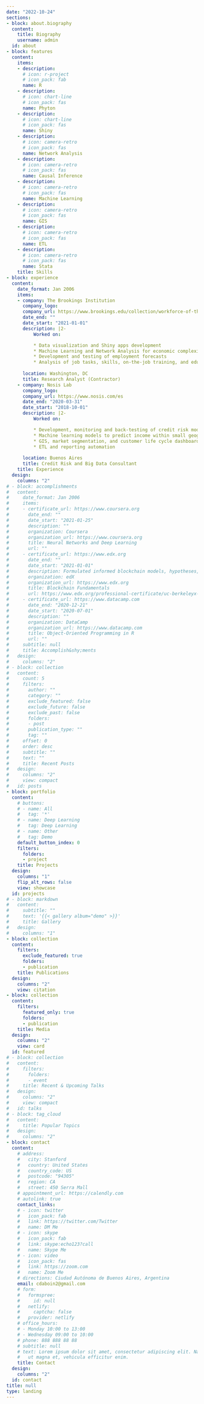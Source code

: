 ```yaml
---
date: "2022-10-24"
sections:
- block: about.biography
  content:
    title: Biography
    username: admin
  id: about
- block: features
  content:
    items:
    - description: 
      # icon: r-project
      # icon_pack: fab
      name: R
    - description: 
      # icon: chart-line
      # icon_pack: fas
      name: Phyton
    - description: 
      # icon: chart-line
      # icon_pack: fas
      name: Shiny
    - description: 
      # icon: camera-retro
      # icon_pack: fas
      name: Network Analysis
    - description: 
      # icon: camera-retro
      # icon_pack: fas
      name: Causal Inference
    - description: 
      # icon: camera-retro
      # icon_pack: fas
      name: Machine Learning
    - description: 
      # icon: camera-retro
      # icon_pack: fas
      name: GIS
    - description: 
      # icon: camera-retro
      # icon_pack: fas
      name: ETL
    - description: 
      # icon: camera-retro
      # icon_pack: fas
      name: Stata
    title: Skills
- block: experience
  content:
    date_format: Jan 2006
    items:
    - company: The Brookings Institution
      company_logo: 
      company_url: https://www.brookings.edu/collection/workforce-of-the-future-initiative/
      date_end: ""
      date_start: "2021-01-01"
      description: |2-
          Worked on:

          * Data visualization and Shiny apps development
          * Machine Learning and Network Analysis for economic complexity and workforce development research
          * Development and testing of employment forecasts
          * Analysis of job tasks, skills, on-the-job training, and educational requirements
          
      location: Washington, DC
      title: Research Analyst (Contractor)
    - company: Nosis Lab
      company_logo: 
      company_url: https://www.nosis.com/es
      date_end: "2020-03-31"
      date_start: "2018-10-01"
      description: |2-
          Worked on:

          * Development, monitoring and back-testing of credit risk models
          * Machine learning models to predict income within small geographic units
          * GIS, market segmentation, and customer life cycle dashboards
          * ETL and reporting automation
      
      location: Buenos Aires
      title: Credit Risk and Big Data Consultant
    title: Experience
  design:
    columns: "2"
# - block: accomplishments
#   content:
#     date_format: Jan 2006
#     items:
#     - certificate_url: https://www.coursera.org
#       date_end: ""
#       date_start: "2021-01-25"
#       description: ""
#       organization: Coursera
#       organization_url: https://www.coursera.org
#       title: Neural Networks and Deep Learning
#       url: ""
#     - certificate_url: https://www.edx.org
#       date_end: ""
#       date_start: "2021-01-01"
#       description: Formulated informed blockchain models, hypotheses, and use cases.
#       organization: edX
#       organization_url: https://www.edx.org
#       title: Blockchain Fundamentals
#       url: https://www.edx.org/professional-certificate/uc-berkeleyx-blockchain-fundamentals
#     - certificate_url: https://www.datacamp.com
#       date_end: "2020-12-21"
#       date_start: "2020-07-01"
#       description: ""
#       organization: DataCamp
#       organization_url: https://www.datacamp.com
#       title: Object-Oriented Programming in R
#       url: ""
#     subtitle: null
#     title: Accomplish&shy;ments
#   design:
#     columns: "2"
# - block: collection
#   content:
#     count: 5
#     filters:
#       author: ""
#       category: ""
#       exclude_featured: false
#       exclude_future: false
#       exclude_past: false
#       folders:
#       - post
#       publication_type: ""
#       tag: ""
#     offset: 0
#     order: desc
#     subtitle: ""
#     text: ""
#     title: Recent Posts
#   design:
#     columns: "2"
#     view: compact
#   id: posts
- block: portfolio
  content:
    # buttons:
    # - name: All
    #   tag: '*'
    # - name: Deep Learning
    #   tag: Deep Learning
    # - name: Other
    #   tag: Demo
    default_button_index: 0
    filters:
      folders:
      - project
    title: Projects
  design:
    columns: "1"
    flip_alt_rows: false
    view: showcase
  id: projects
# - block: markdown
#   content:
#     subtitle: ""
#     text: '{{< gallery album="demo" >}}'
#     title: Gallery
#   design:
#     columns: "1"
- block: collection
  content:
    filters:
      exclude_featured: true
      folders:
      - publication
    title: Publications
  design:
    columns: "2"
    view: citation
- block: collection
  content:
    filters:
      featured_only: true
      folders:
      - publication
    title: Media
  design:
    columns: "2"
    view: card
  id: featured
# - block: collection
#   content:
#     filters:
#       folders:
#       - event
#     title: Recent & Upcoming Talks
#   design:
#     columns: "2"
#     view: compact
#   id: talks
# - block: tag_cloud
#   content:
#     title: Popular Topics
#   design:
#     columns: "2"
- block: contact
  content:
    # address:
    #   city: Stanford
    #   country: United States
    #   country_code: US
    #   postcode: "94305"
    #   region: CA
    #   street: 450 Serra Mall
    # appointment_url: https://calendly.com
    # autolink: true
    contact_links:
    # - icon: twitter
    #   icon_pack: fab
    #   link: https://twitter.com/Twitter
    #   name: DM Me
    # - icon: skype
    #   icon_pack: fab
    #   link: skype:echo123?call
    #   name: Skype Me
    # - icon: video
    #   icon_pack: fas
    #   link: https://zoom.com
    #   name: Zoom Me
    # directions: Ciudad Autónoma de Buenos Aires, Argentina 
    email: cdaboin2@gmail.com
    # form:
    #   formspree:
    #     id: null
    #   netlify:
    #     captcha: false
    #   provider: netlify
    # office_hours:
    # - Monday 10:00 to 13:00
    # - Wednesday 09:00 to 10:00
    # phone: 888 888 88 88
    # subtitle: null
    # text: Lorem ipsum dolor sit amet, consectetur adipiscing elit. Nam mi diam, venenatis
    #   ut magna et, vehicula efficitur enim.
    title: Contact
  design:
    columns: "2"
  id: contact
title: null
type: landing
---
```

